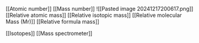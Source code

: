 [[Atomic number]]
[[Mass number]]
![[Pasted image 20241217200617.png]]
[[Relative atomic mass]]
[[Relative isotopic mass]]
[[Relative molecular Mass (Mr)]]
[[Relative formula mass]]

[[Isotopes]]
[[Mass spectrometer]]